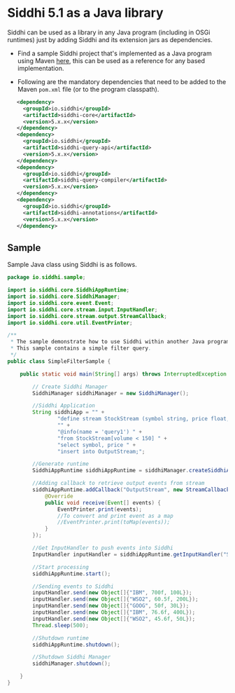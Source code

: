 # Siddhi 5.1 as a Java library

Siddhi can be used as a library in any Java program (including in OSGi runtimes) just by adding Siddhi and its extension jars as dependencies.

* Find a sample Siddhi project that's implemented as a Java program using Maven [here](https://github.com/suhothayan/siddhi-sample), this can be used as a reference for any based implementation.

* Following are the mandatory dependencies that need to be added to the Maven `pom.xml` file (or to the program classpath).

```xml
   <dependency>
     <groupId>io.siddhi</groupId>
     <artifactId>siddhi-core</artifactId>
     <version>5.x.x</version>
   </dependency>
   <dependency>
     <groupId>io.siddhi</groupId>
     <artifactId>siddhi-query-api</artifactId>
     <version>5.x.x</version>
   </dependency>
   <dependency>
     <groupId>io.siddhi</groupId>
     <artifactId>siddhi-query-compiler</artifactId>
     <version>5.x.x</version>
   </dependency>
   <dependency>
     <groupId>io.siddhi</groupId>
     <artifactId>siddhi-annotations</artifactId>
     <version>5.x.x</version>
   </dependency>   
```

## Sample

Sample Java class using Siddhi is as follows.

```java
package io.siddhi.sample;

import io.siddhi.core.SiddhiAppRuntime;
import io.siddhi.core.SiddhiManager;
import io.siddhi.core.event.Event;
import io.siddhi.core.stream.input.InputHandler;
import io.siddhi.core.stream.output.StreamCallback;
import io.siddhi.core.util.EventPrinter;

/**
 * The sample demonstrate how to use Siddhi within another Java program.
 * This sample contains a simple filter query.
 */
public class SimpleFilterSample {

    public static void main(String[] args) throws InterruptedException {

        // Create Siddhi Manager
        SiddhiManager siddhiManager = new SiddhiManager();

        //Siddhi Application
        String siddhiApp = "" +
                "define stream StockStream (symbol string, price float, volume long); " +
                "" +
                "@info(name = 'query1') " +
                "from StockStream[volume < 150] " +
                "select symbol, price " +
                "insert into OutputStream;";

        //Generate runtime
        SiddhiAppRuntime siddhiAppRuntime = siddhiManager.createSiddhiAppRuntime(siddhiApp);

        //Adding callback to retrieve output events from stream
        siddhiAppRuntime.addCallback("OutputStream", new StreamCallback() {
            @Override
            public void receive(Event[] events) {
                EventPrinter.print(events);
                //To convert and print event as a map
                //EventPrinter.print(toMap(events));
            }
        });

        //Get InputHandler to push events into Siddhi
        InputHandler inputHandler = siddhiAppRuntime.getInputHandler("StockStream");

        //Start processing
        siddhiAppRuntime.start();

        //Sending events to Siddhi
        inputHandler.send(new Object[]{"IBM", 700f, 100L});
        inputHandler.send(new Object[]{"WSO2", 60.5f, 200L});
        inputHandler.send(new Object[]{"GOOG", 50f, 30L});
        inputHandler.send(new Object[]{"IBM", 76.6f, 400L});
        inputHandler.send(new Object[]{"WSO2", 45.6f, 50L});
        Thread.sleep(500);

        //Shutdown runtime
        siddhiAppRuntime.shutdown();

        //Shutdown Siddhi Manager
        siddhiManager.shutdown();

    }
}
```
